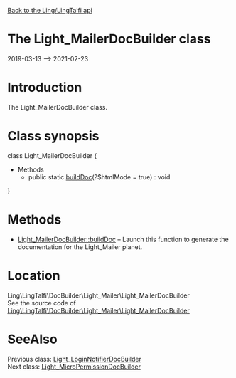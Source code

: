 [Back to the Ling/LingTalfi api](https://github.com/lingtalfi/LingTalfi/blob/master/doc/api/Ling/LingTalfi.md)



The Light_MailerDocBuilder class
================
2019-03-13 --> 2021-02-23






Introduction
============

The Light_MailerDocBuilder class.



Class synopsis
==============


class <span class="pl-k">Light_MailerDocBuilder</span>  {

- Methods
    - public static [buildDoc](https://github.com/lingtalfi/LingTalfi/blob/master/doc/api/Ling/LingTalfi/DocBuilder/Light_Mailer/Light_MailerDocBuilder/buildDoc.md)(?$htmlMode = true) : void

}






Methods
==============

- [Light_MailerDocBuilder::buildDoc](https://github.com/lingtalfi/LingTalfi/blob/master/doc/api/Ling/LingTalfi/DocBuilder/Light_Mailer/Light_MailerDocBuilder/buildDoc.md) &ndash; Launch this function to generate the documentation for the Light_Mailer planet.





Location
=============
Ling\LingTalfi\DocBuilder\Light_Mailer\Light_MailerDocBuilder<br>
See the source code of [Ling\LingTalfi\DocBuilder\Light_Mailer\Light_MailerDocBuilder](https://github.com/lingtalfi/LingTalfi/blob/master/DocBuilder/Light_Mailer/Light_MailerDocBuilder.php)



SeeAlso
==============
Previous class: [Light_LoginNotifierDocBuilder](https://github.com/lingtalfi/LingTalfi/blob/master/doc/api/Ling/LingTalfi/DocBuilder/Light_LoginNotifier/Light_LoginNotifierDocBuilder.md)<br>Next class: [Light_MicroPermissionDocBuilder](https://github.com/lingtalfi/LingTalfi/blob/master/doc/api/Ling/LingTalfi/DocBuilder/Light_MicroPermission/Light_MicroPermissionDocBuilder.md)<br>
